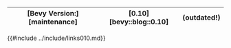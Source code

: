 |[Bevy Version:][maintenance]|[0.10][bevy::blog::0.10]|(outdated!)|
|---|---|---|

{{#include ../include/links010.md}}

